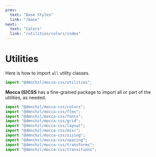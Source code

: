 ```yaml
---
prev:
  text: "Base Styles"
  link: "/base"
next:
  text: "Colors"
  link: "/utilities/colors/index"
---
```


# Utilities

Here is how to import `all` utility classes.

```jsx
import "@dmnchzl/mocca-css/utilities";
```

**Mocca (S)CSS** has a fine-grained package to import all or part of the utilities, as needed.

```jsx
import "@dmnchzl/mocca-css/colors";
import "@dmnchzl/mocca-css/flex";
import "@dmnchzl/mocca-css/fonts";
import "@dmnchzl/mocca-css/grid";
import "@dmnchzl/mocca-css/layout";
import "@dmnchzl/mocca-css/misc";
import "@dmnchzl/mocca-css/sizing";
import "@dmnchzl/mocca-css/spacing";
import "@dmnchzl/mocca-css/transforms";
import "@dmnchzl/mocca-css/transitions";
```
